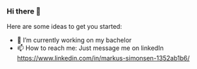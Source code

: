 ### Hi there 👋

Here are some ideas to get you started:

- 🔭 I’m currently working on my bachelor
- 📫 How to reach me: Just message me on linkedIn https://www.linkedin.com/in/markus-simonsen-1352ab1b6/


